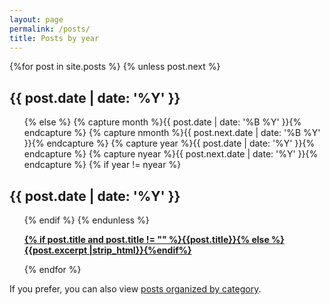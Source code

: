 ```yaml
---
layout: page
permalink: /posts/
title: Posts by year
---
```



<div id="archives">
  <section id="archive">
      {%for post in site.posts %}
      {% unless post.next %}
      <h2 style="text-align:left;">{{ post.date | date: '%Y' }}</h2>
      <ul class="this">
          {% else %}
          {% capture month %}{{ post.date | date: '%B %Y' }}{% endcapture %}
          {% capture nmonth %}{{ post.next.date | date: '%B %Y' }}{% endcapture %}
          {% capture year %}{{ post.date | date: '%Y' }}{% endcapture %}
          {% capture nyear %}{{ post.next.date | date: '%Y' }}{% endcapture %}
          {% if year != nyear %}
      </ul>
      <h2 style="text-align:left;">{{ post.date | date: '%Y' }}</h2>
      <ul class="past">
          {% endif %}
          <!--{% if month != nmonth %}
          <h3 style="text-align:left;">{{ post.date | date: '%B %Y' }}</h3>
          {% endif %}-->
          {% endunless %}
          <p><b><a href="{{ site.baseurl }}{{ post.url }}">{% if post.title and post.title != "" %}{{post.title}}{% else %}{{post.excerpt |strip_html}}{%endif%}</a></b><!-- - {% if post.date and post.date != "" %}{{ post.date | date: "%Y-%m-%d" }}{%endif%}--></p>
          {% endfor %}
      </ul>
    <div class="archive_footer">
    <p>If you prefer, you can also view <a href="{{ site.baseurl }}/categories">posts organized by category</a>.</p>
    </div>
  </section>
</div>
